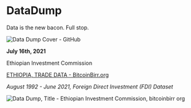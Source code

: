 # DataDump

Data is the new bacon. Full stop.

![Data Dump Cover - GitHub](https://user-images.githubusercontent.com/87287532/126027186-25f91ce0-6e74-4a4f-9aa3-d6ebe006b6f3.jpg)

**July 16th, 2021**

Ethiopian Investment Commission

[ETHIOPIA, TRADE DATA - BitcoinBirr.org](https://drive.google.com/drive/folders/1plR-vDXQQjONAxn-Lh2QZ4_3QSrrIK7I?usp=sharing)

*August 1992 - June 2021, Foreign Direct Investment (FDI) Dataset*

![Data Dump, Title - Ethiopian Investment Commission, bitcoinbirr org](https://user-images.githubusercontent.com/87287532/126027506-3bb10e0b-ddb0-435d-89a0-7b344ddebd98.jpg)
